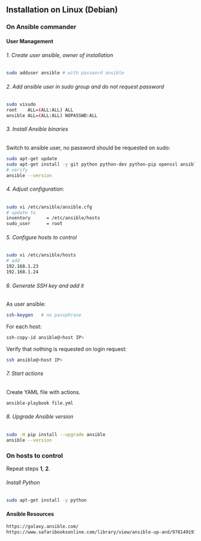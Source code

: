## Installation on Linux (Debian)
### On Ansible commander
#### User Management
###### 1. Create user ansible, owner of installation
```bash
sudo adduser ansible # with password ansible
```
###### 2. Add ansible user in sudo group and do not request password
```bash
sudo visudo
root    ALL=(ALL:ALL) ALL
ansible ALL=(ALL:ALL) NOPASSWD:ALL
```
###### 3. Install Ansible binaries
Switch to ansible user, no password should be requested on sudo:
```bash
sudo apt-get update
sudo apt-get install -y git python python-dev python-pip openssl ansible
# verify
ansible --version
```
###### 4. Adjust configuration:
```bash
sudo vi /etc/ansible/ansible.cfg 
# update to
inventory      = /etc/ansible/hosts
sudo_user      = root
```
###### 5. Configure hosts to control
```bash
sudo vi /etc/ansible/hosts
# add
192.168.1.23
192.168.1.24
```

###### 6. Generate SSH key and add it
As user ansible:
```bash
ssh-keygen   # no passphrase
```
For each host:
```bash
ssh-copy-id ansible@<host IP>
```
Verify that nothing is requested on login request: 
```bash
ssh ansible@<host IP>
```
###### 7. Start actions
Create YAML file with actions.
```bash
ansible-playbook file.yml
```
###### 8. Upgrade Ansible version
```bash
sudo -H pip install --upgrade ansible
ansible --version
```
### On hosts to control
Repeat steps **1**, **2**.
###### Install Python
```bash
sudo apt-get install -y python
```

#### Ansible Resources
```html
https://galaxy.ansible.com/
https://www.safaribooksonline.com/library/view/ansible-up-and/9781491915318/ch04.html
```
